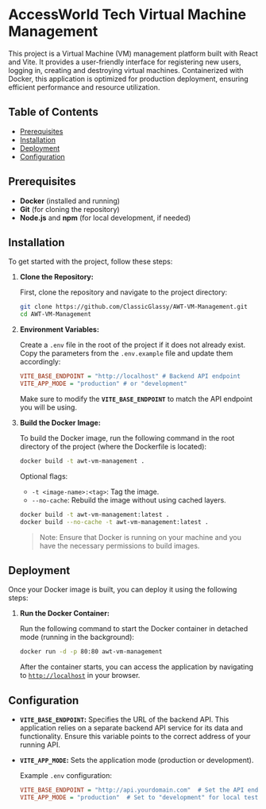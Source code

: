 # AccessWorld Tech Virtual Machine Management

This project is a Virtual Machine (VM) management platform built with React and Vite. It provides a user-friendly interface for registering new users, logging in, creating and destroying virtual machines. Containerized with Docker, this application is optimized for production deployment, ensuring efficient performance and resource utilization.

## Table of Contents

  - [Prerequisites](#prerequisites)
  - [Installation](#installation)
  - [Deployment](#deployment)
  - [Configuration](#configuration)

## Prerequisites

- **Docker** (installed and running)
- **Git** (for cloning the repository)
- **Node.js** and **npm** (for local development, if needed)

## Installation

To get started with the project, follow these steps:

1.  **Clone the Repository:**

    First, clone the repository and navigate to the project directory:

    ```bash
    git clone https://github.com/ClassicGlassy/AWT-VM-Management.git
    cd AWT-VM-Management
    ```

2.  **Environment Variables:**

    Create a `.env` file in the root of the project if it does not already exist. Copy the parameters from the `.env.example` file and update them accordingly:

    ```ini
    VITE_BASE_ENDPOINT = "http://localhost" # Backend API endpoint
    VITE_APP_MODE = "production" # or "development"
    ```

    Make sure to modify the **`VITE_BASE_ENDPOINT`** to match the API endpoint you will be using.

3.  **Build the Docker Image:**

    To build the Docker image, run the following command in the root directory of the project (where the Dockerfile is located):

    ```bash
    docker build -t awt-vm-management .
    ```

    Optional flags:

    - `-t <image-name>:<tag>`: Tag the image.
    - `--no-cache`: Rebuild the image without using cached layers.

    ```bash
    docker build -t awt-vm-management:latest .
    docker build --no-cache -t awt-vm-management:latest .
    ```

    > Note: Ensure that Docker is running on your machine and you have the necessary permissions to build images.

## Deployment

Once your Docker image is built, you can deploy it using the following steps:

1.  **Run the Docker Container:**

    Run the following command to start the Docker container in detached mode (running in the background):

    ```bash
    docker run -d -p 80:80 awt-vm-management
    ```

    After the container starts, you can access the application by navigating to [`http://localhost`](http://localhost:80) in your browser.

## Configuration

- **`VITE_BASE_ENDPOINT`:** Specifies the URL of the backend API. This application relies on a separate backend API service for its data and functionality. Ensure this variable points to the correct address of your running API.
- **`VITE_APP_MODE`:** Sets the application mode (production or development).

  Example `.env` configuration:

  ```ini
  VITE_BASE_ENDPOINT = "http://api.yourdomain.com"  # Set the API endpoint here.
  VITE_APP_MODE = "production"  # Set to "development" for local testing.
  ```
